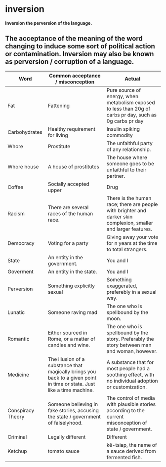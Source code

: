 # inversion
#### Inversion the perversion of the language.

## The acceptance of the meaning of the word changing to induce some sort of political action or contamination. Inversion may also be known as perversion / corruption of a language.

| Word         | Common acceptance / misconception                        | Actual                                           |
|--------------|----------------------------------------------------------|--------------------------------------------------|
| Fat          | Fattening                                                | Pure source of energy, when metabolism exposed to less than 20g of carbs pr day, such as 0g carbs pr day |
| Carbohydrates| Healthy requirement for living                           | Insulin spiking commodity |
| Whore        | Prostitute                                               | The unfaithful party of any relationship. |
| Whore house  | A house of prostitutes                                   | The house where someone goes to be unfaithful to their partner. |
| Coffee       | Socially accepted upper                                  | Drug |
| Racism       | There are several races of the human race.               | There is the human race; there are people with brighter and darker skin complexion, smaller and larger features. |
| Democracy    | Voting for a party                                       | Giving away your vote for n years at the time to total strangers. |
| State        | An entity in the government.                             | You and I |
| Goverment    | An entity in the state.                                  | You and I |
| Perversion   | Something explicitly sexual                              | Something exaggerated, preferebly in a sexual way. |
| Lunatic      | Someone raving mad                                       | The one who is spellbound by the moon. |
| Romantic     | Either sourced in Rome, or a matter of candles and wine. | The one who is spellbound by the story. Preferably the story between man and woman, however. |
| Medicine     | The illusion of a substance that magically brings you back to a given point in time or state. Just like a time machine. | A substance that for most people had a soothing effect, with no individual adoption or customization. |
| Conspiracy Theory | Someone believing in fake stories, accusing the state / government of falselyhood. | The control of media with plausible stories according to the current misconception of state / government. |
| Criminal | Legally different | Different |
| Ketchup | tomato sauce | kê-tsiap, the name of a sauce derived from fermented fish. |
